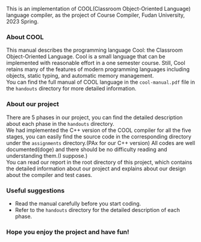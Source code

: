 This is an implementation of COOL(Classroom Object-Oriented Language) language compiler, as the project of Course Compiler, Fudan University, 2023 Spring. 

### About COOL
This manual describes the programming language Cool: the Classroom Object-Oriented Language. Cool
is a small language that can be implemented with reasonable effort in a one semester course. Still, Cool
retains many of the features of modern programming languages including objects, static typing, and
automatic memory management.  
You can find the full manual of COOL language in the `cool-manual.pdf` file in the `handouts` directory for more detailed information.

### About our project
There are 5 phases in our project, you can find the detailed description about each phase in the `handouts` directory.  
We had implemented the C++ version of the COOL compiler for all the five stages, you can easily find the source code in the corresponding directory under the `assignments` directory.(PAx for our C++ version) All codes are well documented(doge) and there should be no difficulty reading and understanding them.(I suppose.)   
You can read our report in the root directory of this project, which contains the detailed information about our project and explains about our design about the compiler and test cases.  

### Useful suggestions
- Read the manual carefully before you start coding.  
- Refer to the `handouts` directory for the detailed description of each phase.  

### Hope you enjoy the project and have fun!
